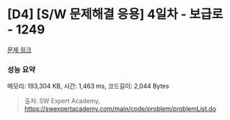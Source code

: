 # [D4] [S/W 문제해결 응용] 4일차 - 보급로 - 1249 

[문제 링크](https://swexpertacademy.com/main/code/problem/problemDetail.do?contestProbId=AV15QRX6APsCFAYD) 

### 성능 요약

메모리: 193,304 KB, 시간: 1,463 ms, 코드길이: 2,044 Bytes



> 출처: SW Expert Academy, https://swexpertacademy.com/main/code/problem/problemList.do